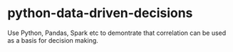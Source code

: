 # python-data-driven-decisions
Use Python, Pandas, Spark etc to demontrate that correlation can be used as a basis for decision making.

